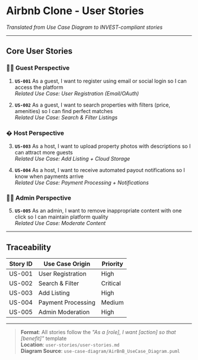 # Airbnb Clone - User Stories  
*Translated from Use Case Diagram to INVEST-compliant stories*  

---

## Core User Stories  

### 🧑‍💻 Guest Perspective  
1. **`US-001`** As a guest, I want to register using email or social login so I can access the platform  
   *Related Use Case: User Registration (Email/OAuth)*  

2. **`US-002`** As a guest, I want to search properties with filters (price, amenities) so I can find perfect matches  
   *Related Use Case: Search & Filter Listings*  

### � Host Perspective  
3. **`US-003`** As a host, I want to upload property photos with descriptions so I can attract more guests  
   *Related Use Case: Add Listing + Cloud Storage*  

4. **`US-004`** As a host, I want to receive automated payout notifications so I know when payments arrive  
   *Related Use Case: Payment Processing + Notifications*  

### 👨‍💼 Admin Perspective  
5. **`US-005`** As an admin, I want to remove inappropriate content with one click so I can maintain platform quality  
   *Related Use Case: Moderate Content*  

---

## Traceability  
| Story ID | Use Case Origin | Priority |
|----------|-----------------|----------|
| US-001   | User Registration | High     |
| US-002   | Search & Filter | Critical |
| US-003   | Add Listing      | High     |
| US-004   | Payment Processing | Medium  |
| US-005   | Admin Moderation | High     |

---

> **Format**: All stories follow the *"As a [role], I want [action] so that [benefit]"* template  
> **Location**: `user-stories/user-stories.md`  
> **Diagram Source**: `use-case-diagram/AirBnB_UseCase_Diagram.puml`